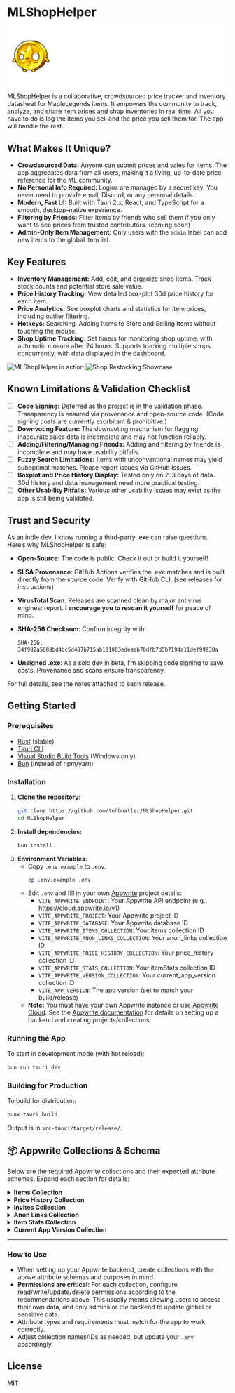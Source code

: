 # MLShopHelper

![MLShopHelper Header](public/MLSHHeader.png)

MLShopHelper is a collaborative, crowdsourced price tracker and inventory datasheet for MapleLegends items. It empowers the community to track, analyze, and share item prices and shop inventories in real time. All you have to do is log the items you sell and the price you sell them for. The app will handle the rest.

## What Makes It Unique?
- **Crowdsourced Data:** Anyone can submit prices and sales for items. The app aggregates data from all users, making it a living, up-to-date price reference for the ML community.
- **No Personal Info Required:** Logins are managed by a secret key. You never need to provide email, Discord, or any personal details.
- **Modern, Fast UI:** Built with Tauri 2.x, React, and TypeScript for a smooth, desktop-native experience.
- **Filtering by Friends:** Filter items by friends who sell them if you only want to see prices from trusted contributors. (coming soon)
- **Admin-Only Item Management:** Only users with the `admin` label can add new items to the global item list.

## Key Features
- **Inventory Management:** Add, edit, and organize shop items. Track stock counts and potential store sale value.
- **Price History Tracking:** View detailed box-plot 30d price history for each item.
- **Price Analytics:** See boxplot charts and statistics for item prices, including outlier filtering.
- **Hotkeys:** Searching, Adding Items to Store and Selling Items without touching the mouse.
- **Shop Uptime Tracking:** Set timers for monitoring shop uptime, with automatic closure after 24 hours. Supports tracking multiple shops concurrently, with data displayed in the dashboard.

![MLShopHelper in action](public/MLShopHelper.gif)
![Shop Restocking Showcase](public/MLShopHelperShopStockShowcase.gif)

## Known Limitations & Validation Checklist

- [ ] **Code Signing:** Deferred as the project is in the validation phase. Transparency is ensured via provenance and open-source code. (Code signing costs are currently exorbitant & prohibitive.)
- [ ] **Downvoting Feature:** The downvoting mechanism for flagging inaccurate sales data is incomplete and may not function reliably.
- [ ] **Adding/Filtering/Managing Friends:** Adding and filtering by friends is incomplete and may have usability pitfalls.
- [ ] **Fuzzy Search Limitations:** Items with unconventional names may yield suboptimal matches. Please report issues via GitHub Issues.
- [ ] **Boxplot and Price History Display:** Tested only on 2–3 days of data. 30d history and data management need more practical testing.
- [ ] **Other Usability Pitfalls:** Various other usability issues may exist as the app is still being validated.

## Trust and Security

As an indie dev, I know running a third-party .exe can raise questions. Here’s why MLShopHelper is safe:

- **Open-Source**: The code is public. Check it out or build it yourself!
- **SLSA Provenance**: GitHub Actions verifies the .exe matches and is built directly from the source code. Verify with GitHub CLI. (see releases for instructions)
- **VirusTotal Scan**: Releases are scanned clean by major antivirus engines: report. **I encourage you to rescan it yourself** for peace of mind.
- **SHA-256 Checksum**: Confirm integrity with:

    ```
    SHA-256: 34f982a5688bd4bc5d487b715ab101063edeaeb70dfb7d5b7194a11def99830a
    ```
- **Unsigned .exe**: As a solo dev in beta, I’m skipping code signing to save costs. Provenance and scans ensure transparency.

For full details, see the notes attached to each release.

## Getting Started

### Prerequisites
- [Rust](https://www.rust-lang.org/tools/install) (stable)
- [Tauri CLI](https://tauri.app/v2/guides/getting-started/prerequisites/#installing-tauri-cli)
- [Visual Studio Build Tools](https://visualstudio.microsoft.com/visual-cpp-build-tools/) (Windows only)
- [Bun](https://bun.sh/) (instead of npm/yarn)

### Installation
1. **Clone the repository:**
   ```sh
   git clone https://github.com/tehboatler/MLShopHelper.git
   cd MLShopHelper
   ```
2. **Install dependencies:**
   ```sh
   bun install
   ```
3. **Environment Variables:**
   - Copy `.env.example` to `.env`:
     ```sh
     cp .env.example .env
     ```
   - Edit `.env` and fill in your own [Appwrite](https://appwrite.io/) project details:
     - `VITE_APPWRITE_ENDPOINT`: Your Appwrite API endpoint (e.g., https://cloud.appwrite.io/v1)
     - `VITE_APPWRITE_PROJECT`: Your Appwrite project ID
     - `VITE_APPWRITE_DATABASE`: Your Appwrite database ID
     - `VITE_APPWRITE_ITEMS_COLLECTION`: Your items collection ID
     - `VITE_APPWRITE_ANON_LINKS_COLLECTION`: Your anon_links collection ID
     - `VITE_APPWRITE_PRICE_HISTORY_COLLECTION`: Your price_history collection ID
     - `VITE_APPWRITE_STATS_COLLECTION`: Your itemStats collection ID
     - `VITE_APPWRITE_VERSION_COLLECTION`: Your current_app_version collection ID
     - `VITE_APP_VERSION`: The app version (set to match your build/release)
   - **Note:** You must have your own Appwrite instance or use [Appwrite Cloud](https://cloud.appwrite.io/). See the [Appwrite documentation](https://appwrite.io/docs) for details on setting up a backend and creating projects/collections.

### Running the App
To start in development mode (with hot reload):
```sh
bun run tauri dev
```

### Building for Production
To build for distribution:
```sh
bunx tauri build
```
Output is in `src-tauri/target/release/`.

## 📦 Appwrite Collections & Schema

Below are the required Appwrite collections and their expected attribute schemas. Expand each section for details:

<details>
<summary><strong>Items Collection</strong></summary>

<p><em>Purpose:</em> Stores all items that users can add to their shop inventory, including item name, price, notes, and ownership status.</p>

<p><strong>Important:</strong> The <strong>Add Item</strong> feature is restricted to users with the <code>admin</code> label on the built-in Appwrite users collection. Only admins can add new items to the global item list.</p>

```json
{
  "name": "items",
  "attributes": [
    { "key": "name", "type": "string", "required": true },
    { "key": "price", "type": "integer", "required": true },
    { "key": "notes", "type": "string", "required": false },
    { "key": "owned", "type": "boolean", "required": false }
  ]
}
```
<p><strong>Recommended Permissions:</strong> Allow only users with the <code>admin</code> label to create new items. Read access can be open to all authenticated users. Updates/deletes should be restricted to admins or the original creator if you allow item editing.</p>
</details>

<details>
<summary><strong>Price History Collection</strong></summary>

<p><em>Purpose:</em> Tracks all price submissions and sales for each item, including who submitted the price, when, and if the item was sold. Used for analytics and price history charts.</p>

```json
{
  "name": "price_history",
  "attributes": [
    { "key": "itemId", "type": "string", "required": true },
    { "key": "price", "type": "integer", "required": true },
    { "key": "date", "type": "string", "format": "ISO8601", "required": true },
    { "key": "author", "type": "string", "required": true },
    { "key": "author_ign", "type": "string", "required": false },
    { "key": "sold", "type": "boolean", "required": false },
    { "key": "downvotes", "type": "array", "required": false },
    { "key": "item_name", "type": "string", "required": false },
    { "key": "notes", "type": "string", "required": false }
  ]
}
```
<p><strong>Recommended Permissions:</strong> Allow any authenticated user to create new price entries. Read access can be open to all users for community transparency. Only allow updates/deletes by the original author or admins.</p>
</details>

<details>
<summary><strong>Invites Collection</strong></summary>

<p><em>Purpose:</em> Manages invite codes for onboarding new users, tracking who created and used each invite, and the invite status (redeemed, unredeemed, expired).</p>

```json
{
  "name": "invites",
  "attributes": [
    { "key": "code", "type": "string", "required": true },
    { "key": "createdBy", "type": "string", "required": true },
    { "key": "usedBy", "type": "string", "required": false },
    { "key": "status", "type": "enum", "elements": ["redeemed", "unredeemed", "expired"], "required": true },
    { "key": "createdAt", "type": "string", "format": "ISO8601", "required": true },
    { "key": "usedAt", "type": "string", "format": "ISO8601", "required": false }
  ]
}
```
<p><strong>Recommended Permissions:</strong> Allow creation by authenticated users. Read access can be restricted to the creator and admins. Only allow updates by the system or admins to prevent abuse.</p>
</details>

<details>
<summary><strong>Anon Links Collection</strong></summary>

<p><em>Purpose:</em> Stores anonymous user links and in-game names (IGNs), as well as whitelists for friend filtering and secret keys for authentication.</p>

```json
{
  "name": "anon_links",
  "attributes": [
    { "key": "userId", "type": "string", "required": true },
    { "key": "user_ign", "type": "string", "required": false },
    { "key": "secret", "type": "string", "required": true },
    { "key": "whitelist", "type": "array", "required": false }
  ]
}
```
<p><strong>Recommended Permissions:</strong> Allow each user to create and update their own document. Read access can be restricted to the user and admins. Whitelist management should only be allowed by the document owner.</p>
</details>

<details>
<summary><strong>Item Stats Collection</strong></summary>

<p><em>Purpose:</em> Stores computed statistics (median, average, percentiles, count, last update time) for each item, used to power analytics and summary displays.</p>

```json
{
  "name": "itemStats",
  "attributes": [
    { "key": "itemId", "type": "string", "required": true },
    { "key": "median", "type": "double", "required": true },
    { "key": "avg", "type": "double", "required": true },
    { "key": "p25", "type": "double", "required": true },
    { "key": "p75", "type": "double", "required": true },
    { "key": "count", "type": "integer", "required": true },
    { "key": "updatedAt", "type": "datetime", "required": true }
  ]
}
```
<p><strong>Recommended Permissions:</strong> Usually only the backend or trusted admins should be able to update item stats. Read access should be open to all users for analytics.</p>
</details>

<details>
<summary><strong>Current App Version Collection</strong></summary>

<p><em>Purpose:</em> Used for version gating—stores the current required app version so clients can check if they are up-to-date or need to upgrade.</p>

```json
{
  "name": "current_app_version",
  "attributes": [
    { "key": "build_version", "type": "string", "required": true }
  ]
}
```
<p><strong>Recommended Permissions:</strong> Only admins or automated deployment should update this collection. Read access should be open to all clients so they can check the current version.</p>
</details>

---

### How to Use

- When setting up your Appwrite backend, create collections with the above attribute schemas and purposes in mind.
- <strong>Permissions are critical:</strong> For each collection, configure read/write/update/delete permissions according to the recommendations above. This usually means allowing users to access their own data, and only admins or the backend to update global or sensitive data.
- Attribute types and requirements must match for the app to work correctly.
- Adjust collection names/IDs as needed, but update your `.env` accordingly.

## License
MIT

